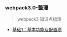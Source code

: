 ### webpack3.0-整理
>webpack3 知识点梳理

* [基础1：基本功能及配置项](https://github.com/dingjiamughal/webpack3.0-note/blob/master/webpack%E5%9F%BA%E7%A1%801.md)
